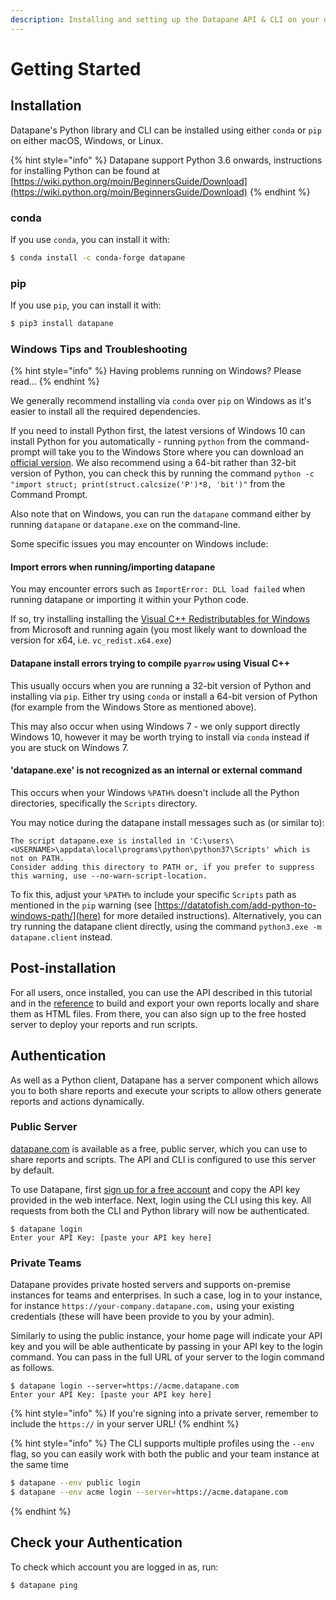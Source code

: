 ```yaml
---
description: Installing and setting up the Datapane API & CLI on your device
---
```


# Getting Started

## Installation

Datapane's Python library and CLI can be installed using either `conda` or `pip` on either macOS, Windows, or Linux.

{% hint style="info" %}
Datapane support Python 3.6 onwards, instructions for installing Python can be found at [https://wiki.python.org/moin/BeginnersGuide/Download](https://wiki.python.org/moin/BeginnersGuide/Download)
{% endhint %}

### conda
If you use `conda`, you can install it with:

```bash
$ conda install -c conda-forge datapane
```

### pip

If you use `pip`, you can install it with:

```bash
$ pip3 install datapane
```

### Windows Tips and Troubleshooting

{% hint style="info" %}
Having problems running on Windows? Please read...
{% endhint %}

We generally recommend installing via `conda` over `pip` on Windows as it's easier to install all the required dependencies. 

If you need to install Python first, the latest versions of Windows 10 can install Python for you automatically - running `python` from the command-prompt will take you to the Windows Store where you can download an [official version](https://docs.python.org/3/using/windows.html#the-microsoft-store-package).
We also recommend using a 64-bit rather than 32-bit version of Python, you can check this by running the command `python -c "import struct; print(struct.calcsize('P')*8, 'bit')"` from the Command Prompt.

Also note that on Windows, you can run the `datapane` command either by running `datapane` or `datapane.exe` on the command-line.

Some specific issues you may encounter on Windows include:

#### Import errors when running/importing datapane

You may encounter errors such as `ImportError: DLL load failed` when running datapane or importing it within your Python code.

If so, try installing installing the [Visual C++ Redistributables for Windows](https://support.microsoft.com/en-us/help/2977003/the-latest-supported-visual-c-downloads) from Microsoft and running again (you most likely want to download the version for x64, i.e. `vc_redist.x64.exe`)

#### Datapane install errors trying to compile `pyarrow` using Visual C++

This usually occurs when you are running a 32-bit version of Python and installing via `pip`. Either try using `conda` or install a 64-bit version of Python (for example from the Windows Store as mentioned above).

This may also occur when using Windows 7 - we only support directly Windows 10, however it may be worth trying to install via `conda` instead if you are stuck on Windows 7.

#### 'datapane.exe' is not recognized as an internal or external command

This occurs when your Windows `%PATH%` doesn't include all the Python directories, specifically the `Scripts` directory.

You may notice during the datapane install messages such as (or similar to):

```
The script datapane.exe is installed in 'C:\users\<USERNAME>\appdata\local\programs\python\python37\Scripts' which is not on PATH.
Consider adding this directory to PATH or, if you prefer to suppress this warning, use --no-warn-script-location.
```

To fix this, adjust your `%PATH%` to include your specific `Scripts` path as mentioned in the `pip` warning (see [https://datatofish.com/add-python-to-windows-path/](here) for more detailed instructions).
Alternatively, you can try running the datapane client directly, using the command `python3.exe -m datapane.client` instead.
  

## Post-installation

For all users, once installed, you can use the API described in this tutorial and in the [reference](../reference/reference-overview.md) to build and export your own reports locally and share them as HTML files. From there, you can also sign up to the free hosted server to deploy your reports and run scripts.

## Authentication

As well as a Python client, Datapane has a server component which allows you to both share reports and execute your scripts to allow others generate reports and actions dynamically.

### Public Server

[datapane.com](https://datapane.com) is available as a free, public server, which you can use to share reports and scripts. The API and CLI is configured to use this server by default.

To use Datapane, first [sign up for a free account](https://datapane.com/accounts/signup/) and copy the API key provided in the web interface. Next, login using the CLI using this key. All requests from both the CLI and Python library will now be authenticated.

```text
$ datapane login
Enter your API Key: [paste your API key here]
```

### Private Teams

Datapane provides private hosted servers and supports on-premise instances for teams and enterprises. In such a case, log in to your instance, for instance `https://your-company.datapane.com,` using your existing credentials \(these will have been provide to you by your admin\).

Similarly to using the public instance, your home page will indicate your API key and you will be able authenticate by passing in your API key to the login command. You can pass in the full URL of your server to the login command as follows.

```text
$ datapane login --server=https://acme.datapane.com
Enter your API Key: [paste your API key here]
```

{% hint style="info" %}
If you're signing into a private server, remember to include the `https://` in your server URL!
{% endhint %}

{% hint style="info" %}
The CLI supports multiple profiles using the `--env` flag, so you can easily work with both the public and your team instance at the same time

```bash
$ datapane --env public login
$ datapane --env acme login --server=https://acme.datapane.com
```
{% endhint %}



## Check your Authentication

To check which account you are logged in as, run:

```text
$ datapane ping
```

